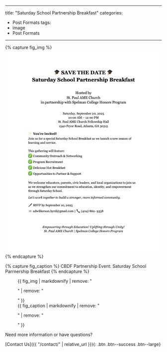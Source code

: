 
---
title: "Saturday School Partnership Breakfast"
categories:
  - Post Formats
tags:
  - image
  - Post Formats
---

{% capture fig_img %}
[![Saturday School Partnership Breakfast](../assets/images/Saturday-School.jpg)](https://communityblueprintdevelopment.org)
{% endcapture %}

{% capture fig_caption %}
CBDF Partnership Event: Saturday School Parrnership Breakfast
{% endcapture %}

<figure>
  {{ fig_img | markdownify | remove: "<p>" | remove: "</p>" }}
  <figcaption>{{ fig_caption | markdownify | remove: "<p>" | remove: "</p>" }}</figcaption>
</figure>

Need more information or have questions?

[Contact Us]({{ "/contact/" | relative_url }}){: .btn .btn--success .btn--large}



